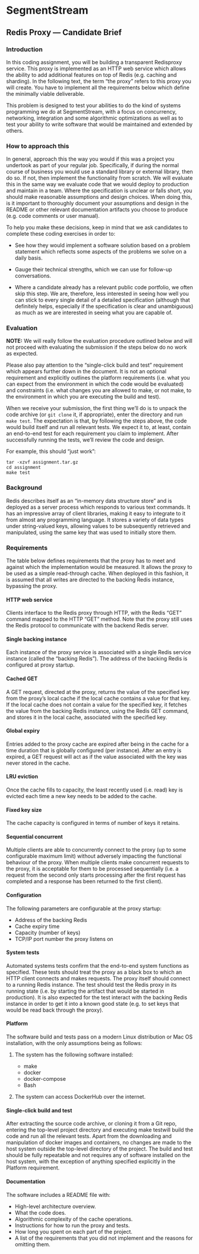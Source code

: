 # SegmentStream

## Redis Proxy — Candidate Brief

### Introduction

In this coding assignment, you will be building a transparent ​Redis​ ​proxy service. This proxy is implemented as an HTTP web service which allows the ability to add additional features on top of Redis (e.g. caching and sharding). In the following text, the term “the proxy” refers to this proxy you will create. You have to implement all the requirements below which define the minimally viable deliverable.

This problem is designed to test your abilities to do the kind of systems programming we do at SegmentStream, with a focus on concurrency, networking, integration and some algorithmic optimizations as well as to test your ability to write software that would be maintained and extended by others.

### How to approach this

In general, approach this the way you would if this was a project you undertook as part of your regular job. Specifically, if during the normal course of business you would use a standard library or external library, then do so. If not, then implement the functionality from scratch. We will evaluate this in the same way we evaluate code that we would deploy to production and maintain in a team. Where the specification is unclear or falls short, you should make reasonable assumptions and design choices. When doing this, is it important to thoroughly document your assumptions and design in the README or other relevant documentation artifacts you choose to produce (e.g. code comments or user manual).

To help you make these decisions, keep in mind that we ask candidates to complete these coding exercises in order to:

- See how they would implement a software solution based on a problem statement which reflects some aspects of the problems we solve on a daily basis.

- Gauge their technical strengths, which we can use for follow-up conversations.

- Where a candidate already has a relevant public code portfolio, we often skip this step. We are, therefore, less interested in seeing how well you can stick to every single detail of a detailed specification (although that definitely helps, especially if the specification is clear and unambiguous) as much as we are interested in seeing what you are capable of.

### Evaluation

**NOTE:**​ We will really follow the evaluation procedure outlined below and will not proceed with evaluating the submission if the steps below do no work as expected.

Please also pay attention to the “single-click build and test” requirement which appears further down in the document. It is not an optional requirement and explicitly outlines the platform requirements (i.e. what you can expect from the environment in which the code would be evaluated) and constraints (i.e. what changes you are allowed to make, or not make, to the environment in which you are executing the build and test).

When we receive your submission, the first thing we’ll do is to unpack the code archive (or `​git clone`​ it, if appropriate), enter the directory and run ​`make test`​. The expectation is that, by following the steps above, the code would build itself and run all relevant tests. We expect it to, at least, contain an end-to-end test for each requirement you claim to implement. After successfully running the tests, we’ll review the code and design.

For example, this should “just work”:

```
tar -xzvf assignment.tar.gz
cd assignment
make test
```

### Background

Redis describes itself as an “in-memory data structure store” and is deployed as a server process which responds to ​various text commands​. It has an impressive array of client libraries​, making it easy to integrate to it from almost any programming language. It stores a variety of data types under string-valued keys, allowing values to be subsequently retrieved and manipulated, using the same key that was used to initially store them.

### Requirements

The table below defines requirements that the proxy has to meet and against which the implementation would be measured. It allows the proxy to be used as a simple read-through cache. When deployed in this fashion, it is assumed that all writes are directed to the backing Redis instance, bypassing the proxy.

#### HTTP web service
Clients interface to the Redis proxy through HTTP, with the Redis “GET” command mapped to the HTTP “GET” method.
Note that the proxy still uses the Redis protocol to communicate with the backend Redis server.

#### Single backing instance
Each instance of the proxy service is associated with a single Redis service instance (called the “backing Redis”). The address of the backing Redis is configured at proxy startup.

#### Cached GET
A GET request, directed at the proxy, returns the value of the specified key from the proxy’s local cache if the local cache contains a value for that key. If the local cache does not contain a value for the specified key, it fetches the value from the backing Redis instance, using the Redis GET command, and stores it in the local cache, associated with the specified key.

#### Global expiry
Entries added to the proxy cache are expired after being in the cache for a time duration that is globally configured (per instance). After an entry is expired, a GET request will act as if the value associated with the key was never stored in the cache.

#### LRU eviction
Once the cache fills to capacity, the least recently used (i.e. read) key is evicted each time a new key needs to be added to the cache.

#### Fixed key size
The cache capacity is configured in terms of number of keys it retains.

#### Sequential concurrent

Multiple clients are able to concurrently connect to the proxy (up to some configurable maximum limit) without adversely impacting the functional behaviour of the proxy. When multiple clients make concurrent requests to the proxy, it is acceptable for them to be processed sequentially (i.e. a request from the second only starts processing after the first request has completed and a response has been returned to the first client).

#### Configuration

The following parameters are configurable at the proxy startup:

- Address of the backing Redis
- Cache expiry time
- Capacity (number of keys)
- TCP/IP port number the proxy listens on

#### System tests

Automated systems tests confirm that the end-to-end system functions as specified. These tests should treat the proxy as a black box to which an HTTP client connects and makes requests. The proxy itself should connect to a running Redis instance. The test should test the Redis proxy in its running state (i.e. by starting the artifact that would be started in production). It is also expected for the test interact with the backing Redis instance in order to get it into a known good state (e.g. to set keys that would be read back through the proxy).

#### Platform

The software build and tests pass on a modern Linux distribution or Mac OS installation, with the only assumptions being as follows:

1. The system has the following software installed:

    - make
    - docker
    - docker-compose
    - Bash

2. The system can access DockerHub over the internet.

#### Single-click build and test

After extracting the source code archive, or cloning it from a Git repo, entering the top-level project directory and executing ​make test​ will build the code and run all the relevant tests. Apart from the downloading and manipulation of docker images and containers, no changes are made to the host system outside the top-level directory of the project. The build and test should be fully repeatable and not requires any of software installed on the host system, with the exception of anything specified explicitly in the Platform requirement.

#### Documentation

The software includes a README file with:

- High-level architecture overview.
- What the code does.
- Algorithmic complexity of the cache operations.
- Instructions for how to run the proxy and tests.
- How long you spent on each part of the project.
- A list of the requirements that you did not implement and the reasons for omitting them.